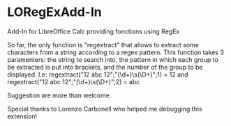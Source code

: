 # LORegExAdd-In
Add-In for LibreOffice Calc providing fonctions using RegEx

So far, the only function is "regextract" that allows to extract some characters from a string according to a regex pattern.
This function takes 3 paramenters: the string to search into, the pattern in which each group to be extracted is put into brackets, and the number of the group to be displayed. I.e:
regextract("12 abc 12";"(\d+)\s(\D+)";1) = 12 and
regextract("12 abc 12";"(\d+)\s(\D+)";2) = abc

Suggestion are more than welcome.

Special thanks to Lorenzo Carbonell who helped me debugging this extension!
